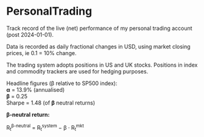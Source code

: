 # PersonalTrading
Track record of the live (net) performance of my personal trading account (post 2024-01-01).

Data is recorded as daily fractional changes in USD, using market closing prices, ie 0.1 = 10% change.

The trading system adopts positions in US and UK stocks. Positions in index and commodity trackers are used for hedging purposes.

Headline figures (β relative to SP500 index):  
**α** = 13.9%  (annualised)  
**β** = 0.25  
Sharpe = 1.48 (of **β** neutral returns)

**β-neutral return:**

R<sub>t</sub><sup>β-neutral</sup> = R<sub>t</sub><sup>system</sup> − β · R<sub>t</sub><sup>mkt</sup>
